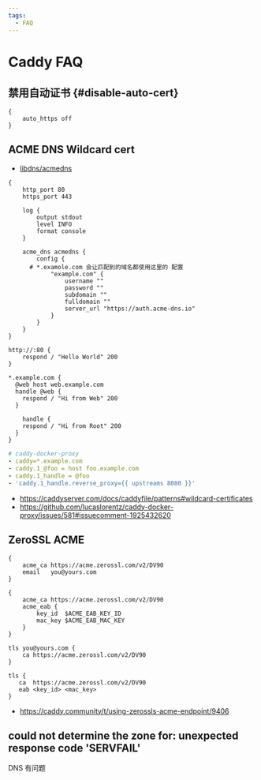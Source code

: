 ```yaml
---
tags:
  - FAQ
---
```


# Caddy FAQ

## 禁用自动证书 {#disable-auto-cert}

```caddyfile
{
	auto_https off
}
```

## ACME DNS Wildcard cert

- [libdns/acmedns](https://github.com/libdns/acmedns)

```caddyfile
{
	http_port 80
	https_port 443

	log {
		output stdout
		level INFO
		format console
	}

	acme_dns acmedns {
		config {
      # *.examole.com 会让匹配到的域名都使用这里的 配置
			"example.com" {
				username ""
				password ""
				subdomain ""
				fulldomain ""
				server_url "https://auth.acme-dns.io"
			}
		}
	}
}

http://:80 {
	respond / "Hello World" 200
}

*.example.com {
  @web host web.example.com
  handle @web {
    respond / "Hi from Web" 200
  }

	handle {
    respond / "Hi from Root" 200
  }
}
```

```yaml
# caddy-docker-proxy
- caddy=*.example.com
- caddy.1_@foo = host foo.example.com
- caddy.1_handle = @foo
- 'caddy.1_handle.reverse_proxy={{ upstreams 8080 }}'
```

- https://caddyserver.com/docs/caddyfile/patterns#wildcard-certificates
- https://github.com/lucaslorentz/caddy-docker-proxy/issues/581#issuecomment-1925432620

## ZeroSSL ACME

```caddyfile
{
    acme_ca https://acme.zerossl.com/v2/DV90
    email   you@yours.com
}
```

```caddyfile
{
    acme_ca https://acme.zerossl.com/v2/DV90
    acme_eab {
        key_id  $ACME_EAB_KEY_ID
        mac_key $ACME_EAB_MAC_KEY
    }
}
```

```caddyfile
tls you@yours.com {
    ca https://acme.zerossl.com/v2/DV90
}
```

```caddyfile
tls {
   ca  https://acme.zerossl.com/v2/DV90
   eab <key_id> <mac_key>
}
```

- https://caddy.community/t/using-zerossls-acme-endpoint/9406

## could not determine the zone for: unexpected response code 'SERVFAIL'

DNS 有问题
